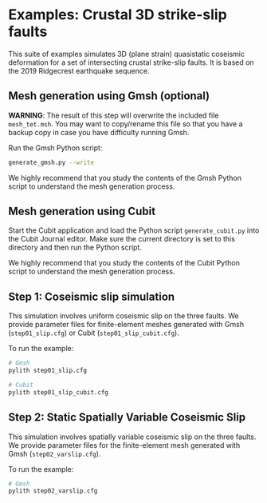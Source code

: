 # Examples: Crustal 3D strike-slip faults

This suite of examples simulates 3D (plane strain) quasistatic coseismic deformation
for a set of intersecting crustal strike-slip faults. It is based on the 2019 Ridgecrest
earthquake sequence.

## Mesh generation using Gmsh (optional)

**WARNING**: The result of this step will overwrite the included file
`mesh_tet.msh`. You may want to copy/rename this file so that you have a
backup copy in case you have difficulty running Gmsh.

Run the Gmsh Python script:

```bash
generate_gmsh.py --write
```

We highly recommend that you study the contents of the Gmsh Python script
to understand the mesh generation process.

## Mesh generation using Cubit

Start the Cubit application and load the Python script `generate_cubit.py`
into the Cubit Journal editor. Make sure the current directory is set to this
directory and then run the Python script.

We highly recommend that you study the contents of the Cubit Python script
to understand the mesh generation process.

## Step 1: Coseismic slip simulation

This simulation involves uniform coseismic slip on the three faults. We provide
parameter files for finite-element meshes generated with Gmsh (`step01_slip.cfg`)
or Cubit (`step01_slip_cubit.cfg`).

To run the example:

```bash
# Gmsh
pylith step01_slip.cfg

# Cubit
pylith step01_slip_cubit.cfg
```

## Step 2: Static Spatially Variable Coseismic Slip

This simulation involves spatially variable coseismic slip on the three faults. We provide
parameter files for the finite-element mesh generated with Gmsh (`step02_varslip.cfg`).

To run the example:

```bash
# Gmsh
pylith step02_varslip.cfg
```
